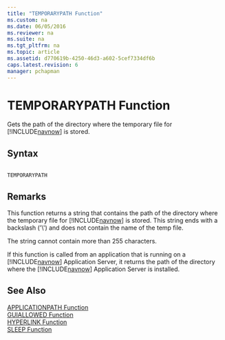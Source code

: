 ```yaml
---
title: "TEMPORARYPATH Function"
ms.custom: na
ms.date: 06/05/2016
ms.reviewer: na
ms.suite: na
ms.tgt_pltfrm: na
ms.topic: article
ms.assetid: d770619b-4250-46d3-a602-5cef7334df6b
caps.latest.revision: 6
manager: pchapman
---
```

# TEMPORARYPATH Function
Gets the path of the directory where the temporary file for [!INCLUDE[navnow](../dynamics-nav/includes/navnow_md.md)] is stored.  
  
## Syntax  
  
```  
  
TEMPORARYPATH  
```  
  
## Remarks  
 This function returns a string that contains the path of the directory where the temporary file for [!INCLUDE[navnow](../dynamics-nav/includes/navnow_md.md)] is stored. This string ends with a backslash \('\\'\) and does not contain the name of the temp file.  
  
 The string cannot contain more than 255 characters.  
  
 If this function is called from an application that is running on a [!INCLUDE[navnow](../dynamics-nav/includes/navnow_md.md)] Application Server, it returns the path of the directory where the [!INCLUDE[navnow](../dynamics-nav/includes/navnow_md.md)] Application Server is installed.  
  
## See Also  
 [APPLICATIONPATH Function](../dynamics-nav/APPLICATIONPATH-Function.md)   
 [GUIALLOWED Function](../dynamics-nav/GUIALLOWED-Function.md)   
 [HYPERLINK Function](../dynamics-nav/HYPERLINK-Function.md)   
 [SLEEP Function](../dynamics-nav/SLEEP-Function.md)